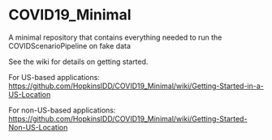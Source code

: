 # COVID19_Minimal
A minimal repository that contains everything needed to run the COVIDScenarioPipeline on fake data

See the wiki for details on getting started.

For US-based applications:
https://github.com/HopkinsIDD/COVID19_Minimal/wiki/Getting-Started-in-a-US-Location

For non-US-based applications:
https://github.com/HopkinsIDD/COVID19_Minimal/wiki/Getting-Started-Non-US-Location
